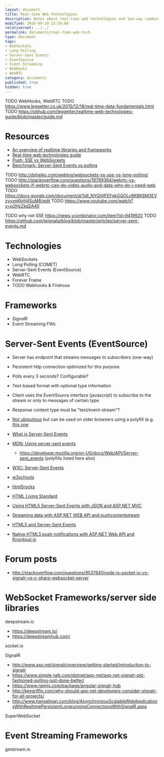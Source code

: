 ```yaml
---
layout: document
title: Real-time Web Technologies
description: Notes about real-time web technologies and two-way communication on the web
modified: 2016-09-19 23:59:00
relativeroot: ../../
permalink: documents/real-time-web-tech
type: document
tags:
- WebSockets
- Long Polling
- Server-Sent Events
- EventSource
- Event Streaming
- WebHooks
- WebRTC
category: documents
published: true
hidden: true
---
```


TODO WebHooks, WebRTC
TODO https://www.leggetter.co.uk/2015/12/18/real-time-data-fundamentals.html
TODO https://github.com/leggetter/realtime-web-technologies-guide/blob/master/guide.md

# Resources

 - [An overview of realtime libraries and frameworks](https://deepstream.io/blog/realtime-framework-overview/)
 - [Real-time web technologies guide](https://www.leggetter.co.uk/real-time-web-technologies-guide/)
 - [Push: SSE vs WebSockets](http://streamdata.io/blog/push-sse-vs-websockets/)
 - [Benchmark: Server-Sent Events vs polling](http://streamdata.io/blog/benchmark-server-sent-events-versus-polling/)

TODO http://dsheiko.com/weblog/websockets-vs-sse-vs-long-polling/
TODO http://stackoverflow.com/questions/18799364/webrtc-vs-websockets-if-webrtc-can-do-video-audio-and-data-why-do-i-need-web
TODO https://docs.google.com/document/d/1idl_NYQhllFEFqkGQOLv8KBK8M3EVzyvxnKkHl4SuM8/edit
TODO https://www.youtube.com/watch?v=p2HzZkd2A40

TODO why not SSE https://news.ycombinator.com/item?id=9419920
TODO https://github.com/jpignata/blog/blob/master/articles/server-sent-events.md

# Technologies

 - WebSockets
 - Long Polling (COMET)
 - Server-Sent Events (EventSource)
 - WebRTC
 - Forever Frame
 - TODO Webhooks & Firehose

# Frameworks

 - SignalR
 - Event Streaming FWs

# Server-Sent Events (EventSource)

 - Server has endpoint that streams messages to subscribers (one-way)
 - Persistent http connection optimized for this purpose
 - Polls every 3 seconds? Configurable?
 - Text-based format with optional type information
 - Client uses the EventSource interface (javascript) to subscribe to the stream or only to messages of certain type
 - Response content type must be "text/event-stream"?

 - [Not ubiquitous](http://caniuse.com/#search=eventsource) but can be used on older browsers using a polyfill (e.g. [this one](https://github.com/Yaffle/EventSource/)

 - [What is Server-Sent Events](http://streamdata.io/blog/server-sent-events/)
 - [MDN: Using server-sent events](https://developer.mozilla.org/en-US/docs/Web/API/Server-sent_events/Using_server-sent_events)
    - https://developer.mozilla.org/en-US/docs/Web/API/Server-sent_events (polyfills listed here also)
 - [W3C: Server-Sent Events](https://www.w3.org/TR/eventsource/)
 - [w3schools](http://www.w3schools.com/html/html5_serversentevents.asp)
 - [html5rocks](http://www.html5rocks.com/en/tutorials/eventsource/basics/)
 - [HTML Living Standard](https://html.spec.whatwg.org/multipage/comms.html#server-sent-events)
 - [Using HTML5 Server-Sent Events with JSON and ASP.NET MVC](http://blogs.microsoft.co.il/gilf/2012/04/10/using-html5-server-sent-events-with-json-and-aspnet-mvc/)
 - [Streaming data with ASP.NET WEB API and pushcontentstream](http://gigi.nullneuron.net/gigilabs/streaming-data-with-asp-net-web-api-and-pushcontentstream/)
 - [HTML5 and Server-Sent Events](http://dsheiko.com/weblog/html5-and-server-sent-events)
 - [Native HTML5 push notifications with ASP.NET Web API and Knockout.js](http://www.strathweb.com/2012/05/native-html5-push-notifications-with-asp-net-web-api-and-knockout-js/)

# Forum posts

 - http://stackoverflow.com/questions/9537641/node-js-socket-io-vs-signalr-vs-c-sharp-websocket-server

# WebSocket Frameworks/server side libraries

deepstream.io

 - https://deepstream.io/
 - https://deepstreamhub.com/

socket.io

SignalR

 - http://www.asp.net/signalr/overview/getting-started/introduction-to-signalr
 - https://www.simple-talk.com/dotnet/asp-net/asp-net-signalr-old-fashioned-polling-just-done-better/
 - https://www.npmjs.com/package/angular-signalr-hub
 - http://kevgriffin.com/why-should-asp-net-developers-consider-signalr-for-all-projects/
 - http://www.hanselman.com/blog/AsynchronousScalableWebApplicationsWithRealtimePersistentLongrunningConnectionsWithSignalR.aspx

SuperWebSocket

# Event Streaming Frameworks

getstream.io
